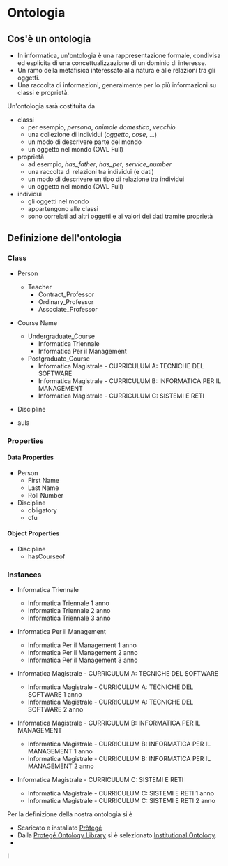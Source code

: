 # Ontologia
## Cos'è un ontologia
- In informatica, un'ontologia è una rappresentazione formale, condivisa ed esplicita di una concettualizzazione di un dominio di interesse.
- Un ramo della metafisica interessato alla natura e alle relazioni tra gli oggetti.
- Una raccolta di informazioni, generalmente per lo più informazioni su classi e proprietà.

Un'ontologia sarà costituita da 
- classi
    - per esempio, *persona*, *animale domestico*, *vecchio* 
    - una collezione di individui (*oggetto*, *cose*, ...) 
    - un modo di descrivere parte del mondo 
    - un oggetto nel mondo (OWL Full)
- proprietà
    - ad esempio,  *has_father*, *has_pet*, *service_number*
    - una raccolta di relazioni tra individui (e dati) 
    - un modo di descrivere un tipo di relazione tra individui 
    - un oggetto nel mondo (OWL Full)
- individui
    - gli oggetti nel mondo 
    - appartengono alle classi 
    - sono correlati ad altri oggetti e ai valori dei dati tramite proprietà

## Definizione dell'ontologia

### Class
- Person
    - Teacher
        - Contract_Professor
        - Ordinary_Professor
        - Associate_Professor

- Course Name
    - Undergraduate_Course
        - Informatica Triennale
        - Informatica Per il Management
    - Postgraduate_Course
        - Informatica Magistrale - CURRICULUM A: TECNICHE DEL SOFTWARE
        - Informatica Magistrale - CURRICULUM B: INFORMATICA PER IL MANAGEMENT
        - Informatica Magistrale - CURRICULUM C: SISTEMI E RETI
                            

- Discipline
- aula


### Properties

#### Data Properties
- Person
    - First Name
    - Last Name
    - Roll Number 
- Discipline
    - obligatory
    - cfu

#### Object Properties
- Discipline
    - hasCourseof

### Instances
- Informatica Triennale
    - Informatica Triennale 1 anno
    - Informatica Triennale 2 anno
    - Informatica Triennale 3 anno

- Informatica Per il Management
    - Informatica Per il Management 1 anno
    - Informatica Per il Management 2 anno
    - Informatica Per il Management 3 anno

- Informatica Magistrale - CURRICULUM A: TECNICHE DEL SOFTWARE
    - Informatica Magistrale - CURRICULUM A: TECNICHE DEL SOFTWARE 1 anno 
    - Informatica Magistrale - CURRICULUM A: TECNICHE DEL SOFTWARE 2 anno

- Informatica Magistrale - CURRICULUM B: INFORMATICA PER IL MANAGEMENT
    - Informatica Magistrale - CURRICULUM B: INFORMATICA PER IL MANAGEMENT 1 anno 
    - Informatica Magistrale - CURRICULUM B: INFORMATICA PER IL MANAGEMENT 2 anno

- Informatica Magistrale - CURRICULUM C: SISTEMI E RETI
    - Informatica Magistrale - CURRICULUM C: SISTEMI E RETI 1 anno 
    - Informatica Magistrale - CURRICULUM C: SISTEMI E RETI 2 anno

Per la definizione della nostra ontologia si è 
- Scaricato e installato [Pròtegé](https://protegewiki.stanford.edu/wiki/Protege4GettingStarted#Download)
- Dalla [Protegé Ontology Library](https://protegewiki.stanford.edu/wiki/Protege_Ontology_Library) si è selezionato [Institutional Ontology](http://www.isibang.ac.in/~bisu/ontology/instOntology.owl). 
- 
I